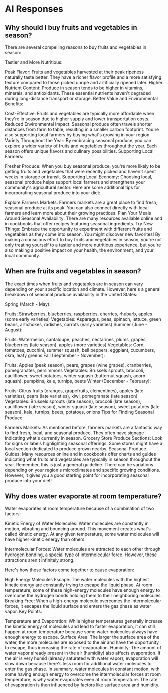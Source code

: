 # AI Responses

## Why should I buy fruits and vegetables in season?

There are several compelling reasons to buy fruits and vegetables in season:

Tastier and More Nutritious:

Peak Flavor: Fruits and vegetables harvested at their peak ripeness naturally taste better. They have a richer flavor profile and a more satisfying texture compared to those picked unripe and artificially ripened later.
Higher Nutrient Content: Produce in season tends to be higher in vitamins, minerals, and antioxidants. These essential nutrients haven't degraded during long-distance transport or storage.
Better Value and Environmental Benefits:

Cost-Effective: Fruits and vegetables are typically more affordable when they're in season due to higher supply and lower transportation costs.
Reduced Environmental Impact: Seasonal produce often travels shorter distances from farm to table, resulting in a smaller carbon footprint. You're also supporting local farmers by buying what's growing in your region.
Variety Throughout the Year: By embracing seasonal produce, you can explore a wider variety of fruits and vegetables throughout the year. Each season offers unique flavors and culinary possibilities.
Supporting Local Farmers:

Fresher Produce: When you buy seasonal produce, you're more likely to be getting fruits and vegetables that were recently picked and haven't spent weeks in storage or transit.
Supporting Local Economy: Choosing local, seasonal produce helps support local farmers and strengthens your community's agricultural sector.
Here are some additional tips for incorporating seasonal produce into your diet:

Explore Farmers Markets: Farmers markets are a great place to find fresh, seasonal produce at its peak. You can also connect directly with local farmers and learn more about their growing practices.
Plan Your Meals Around Seasonal Availability: There are many resources available online and in cookbooks that offer recipes featuring seasonal ingredients.
Try New Things: Embrace the opportunity to experiment with different fruits and vegetables as they come into season. You might discover new favorites!
By making a conscious effort to buy fruits and vegetables in season, you're not only treating yourself to a tastier and more nutritious experience, but you're also making a positive impact on your health, the environment, and your local community.

## When are fruits and vegetables in season?

The exact times when fruits and vegetables are in season can vary depending on your specific location and climate. However, here's a general breakdown of seasonal produce availability in the United States:

Spring (March - May):

Fruits: Strawberries, blueberries, raspberries, cherries, rhubarb, apples (some early varieties)
Vegetables: Asparagus, peas, spinach, lettuce, green beans, artichokes, radishes, carrots (early varieties)
Summer (June - August):

Fruits: Watermelon, cantaloupe, peaches, nectarines, plums, grapes, blueberries (late season), apples (more varieties)
Vegetables: Corn, tomatoes, zucchini, summer squash, bell peppers, eggplant, cucumbers, okra, leafy greens
Fall (September - November):

Fruits: Apples (peak season), pears, grapes (wine grapes), cranberries, pomegranates, persimmons
Vegetables: Brussels sprouts, broccoli, cauliflower, sweet potatoes, winter squash (butternut squash, acorn squash), pumpkins, kale, turnips, beets
Winter (December - February):

Fruits: Citrus fruits (oranges, grapefruits, clementines), apples (late varieties), pears (late varieties), kiwi, pomegranate (late season)
Vegetables: Brussels sprouts (late season), broccoli (late season), cauliflower (late season), winter squash (late season), sweet potatoes (late season), kale, turnips, beets, potatoes, onions
Tips for Finding Seasonal Produce:

Farmers Markets: As mentioned before, farmers markets are a fantastic way to find fresh, local, and seasonal produce. They often have signage indicating what's currently in season.
Grocery Store Produce Sections: Look for signs or labels highlighting seasonal offerings. Some stores might have a local section dedicated to produce grown nearby.
Seasonal Produce Guides: Many resources online and in cookbooks offer charts and guides indicating what fruits and vegetables are typically in season throughout the year.
Remember, this is just a general guideline.  There can be variations depending on your region's microclimates and specific growing conditions.  However, it gives you a good starting point for incorporating seasonal produce into your diet!

## Why does water evaporate at room temperature?

Water evaporates at room temperature because of a combination of two factors:

Kinetic Energy of Water Molecules:  Water molecules are constantly in motion, vibrating and bouncing around. This movement creates what's called kinetic energy. At any given temperature, some water molecules will have higher kinetic energy than others.

Intermolecular Forces:  Water molecules are attracted to each other through hydrogen bonding, a special type of intermolecular force.  However, these attractions aren't infinitely strong.

Here's how these factors come together to cause evaporation:

High Energy Molecules Escape: The water molecules with the highest kinetic energy are constantly trying to escape the liquid phase. At room temperature, some of these high-energy molecules have enough energy to overcome the hydrogen bonds holding them to their neighboring molecules.
Breaking Free: When a high-energy molecule overcomes the intermolecular forces, it escapes the liquid surface and enters the gas phase as water vapor.
Key Points:

Temperature and Evaporation: While higher temperatures generally increase the kinetic energy of molecules and lead to faster evaporation, it can still happen at room temperature because some water molecules always have enough energy to escape.
Surface Area: The larger the surface area of the water, the more molecules are exposed to the air and have the opportunity to escape, thus increasing the rate of evaporation.
Humidity: The amount of water vapor already present in the air (humidity) also affects evaporation. If the air is very humid (already saturated with water vapor), evaporation will slow down because there's less room for additional water molecules to enter the gas phase.
In summary, water molecules in constant motion, with some having enough energy to overcome the intermolecular forces at room temperature, is why water evaporates even at room temperature. The rate of evaporation is then influenced by factors like surface area and humidity.
